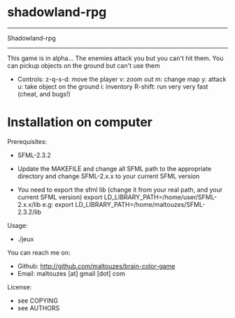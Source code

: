 # shadowland-rpg

******
Shadowland-rpg
******

This game is in alpha...
The enemies attack you but you can't hit them.
You can pickup objects on the ground but can't use them

 - Controls:
 z-q-s-d: move the player
 v: zoom out
 m: change map
 y: attack
 u: take object on the ground
 i: inventory
 R-shift: run very very fast (cheat, and bugs!)

# Installation on computer
Prerequisites:
* SFML-2.3.2

* Update the MAKEFILE and change all SFML path to the appropriate directory and change SFML-2.x.x to your current SFML version

* You need to export the sfml lib (change it from your real path, and your current SFML version)
export LD_LIBRARY_PATH=/home/user/SFML-2.x.x/lib
e.g: export LD_LIBRARY_PATH=/home/maltouzes/SFML-2.3.2/lib

Usage:
* ./jeux

You can reach me on:
* Github: http://github.com/maltouzes/brain-color-game
* Email: maltouzes [at] gmail [dot] com

License:
* see COPYING
* see AUTHORS
